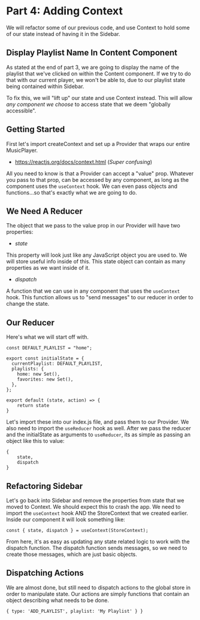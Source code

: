 # Part 4: Adding Context

We will refactor some of our previous code, and use Context to hold some of our state instead of having it in the Sidebar.

## Display Playlist Name In Content Component

As stated at the end of part 3, we are going to display the name of the playlist that we've clicked on within the Content component. If we try to do that with our current player, we won't be able to, due to our playlist state being contained within Sidebar.

To fix this, we will "lift up" our state and use Context instead. This will allow _any component we choose_ to access state that we deem "globally accessible".

## Getting Started

First let's import createContext and set up a Provider that wraps our entire MusicPlayer.

- https://reactjs.org/docs/context.html (_Super confusing_)

All you need to know is that a Provider can accept a "value" prop. Whatever you pass to that prop, can be accessed by any component, as long as the component uses the `useContext` hook. We can even pass objects and functions...so that's exactly what we are going to do.

## We Need A Reducer

The object that we pass to the value prop in our Provider will have two properties:

- _state_

This property will look just like any JavaScript object you are used to. We will store useful info inside of this. This state object can contain as many properties as we want inside of it.

- _dispatch_

A function that we can use in any component that uses the `useContext` hook. This function allows us to "send messages" to our reducer in order to change the state.

## Our Reducer

Here's what we will start off with.

```
const DEFAULT_PLAYLIST = "home";

export const initialState = {
  currentPlaylist: DEFAULT_PLAYLIST,
  playlists: {
    home: new Set(),
    favorites: new Set(),
  },
};

export default (state, action) => {
    return state
}
```

Let's import these into our index.js file, and pass them to our Provider. We also need to import the `useReducer` hook as well. After we pass the reducer and the initialState as arguments to `useReducer`, its as simple as passing an object like this to value:

```
{
    state,
    dispatch
}
```

## Refactoring Sidebar

Let's go back into Sidebar and remove the properties from state that we moved to Context. We should expect this to crash the app. We need to import the `useContext` hook AND the StoreContext that we created earlier. Inside our component it will look something like:

```
const { state, dispatch } = useContext(StoreContext);
```

From here, it's as easy as updating any state related logic to work with the dispatch function. The dispatch function sends messages, so we need to create those messages, which are just basic objects.

## Dispatching Actions

We are almost done, but still need to dispatch actions to the global store in order to manipulate state. Our actions are simply functions that contain an object describing what needs to be done.

```
{ type: 'ADD_PLAYLIST', playlist: 'My Playlist' } }
```
